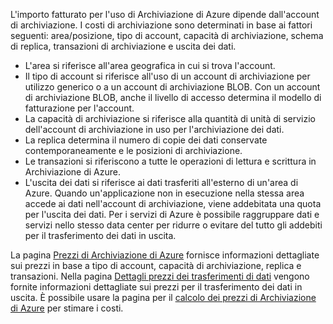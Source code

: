 L'importo fatturato per l'uso di Archiviazione di Azure dipende dall'account di archiviazione. I costi di archiviazione sono determinati in base ai fattori seguenti: area/posizione, tipo di account, capacità di archiviazione, schema di replica, transazioni di archiviazione e uscita dei dati.

- L'area si riferisce all'area geografica in cui si trova l'account.
- Il tipo di account si riferisce all'uso di un account di archiviazione per utilizzo generico o a un account di archiviazione BLOB. Con un account di archiviazione BLOB, anche il livello di accesso determina il modello di fatturazione per l'account.
- La capacità di archiviazione si riferisce alla quantità di unità di servizio dell'account di archiviazione in uso per l'archiviazione dei dati.
- La replica determina il numero di copie dei dati conservate contemporaneamente e le posizioni di archiviazione.
- Le transazioni si riferiscono a tutte le operazioni di lettura e scrittura in Archiviazione di Azure.
- L'uscita dei dati si riferisce ai dati trasferiti all'esterno di un'area di Azure. Quando un'applicazione non in esecuzione nella stessa area accede ai dati nell'account di archiviazione, viene addebitata una quota per l'uscita dei dati. Per i servizi di Azure è possibile raggruppare dati e servizi nello stesso data center per ridurre o evitare del tutto gli addebiti per il trasferimento dei dati in uscita.

La pagina [Prezzi di Archiviazione di Azure](https://azure.microsoft.com/pricing/details/storage/) fornisce informazioni dettagliate sui prezzi in base a tipo di account, capacità di archiviazione, replica e transazioni. Nella pagina [Dettagli prezzi dei trasferimenti di dati](https://azure.microsoft.com/pricing/details/data-transfers/) vengono fornite informazioni dettagliate sui prezzi per il trasferimento dei dati in uscita. È possibile usare la pagina per il [calcolo dei prezzi di Archiviazione di Azure](https://azure.microsoft.com/pricing/calculator/?scenario=data-management) per stimare i costi.

<!---HONumber=AcomDC_0427_2016-->